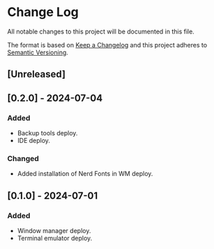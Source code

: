 # Change Log

All notable changes to this project will be documented in this file.

The format is based on [Keep a Changelog](http://keepachangelog.com/)
and this project adheres to [Semantic Versioning](http://semver.org/).

## [Unreleased]

## [0.2.0] - 2024-07-04

### Added

- Backup tools deploy.
- IDE deploy.

### Changed

- Added installation of Nerd Fonts in WM deploy.

## [0.1.0] - 2024-07-01

### Added

- Window manager deploy.
- Terminal emulator deploy.
